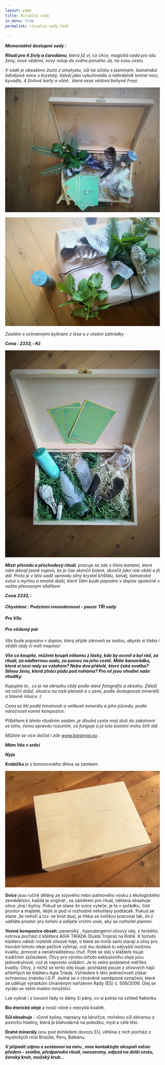 ```yaml
---
layout: page
title: Rituální sady
in_menu: true
permalink: ritualni-sady.html

---
```

**_Momentálně dostupné sady :_**

**_Rituál pro 4 živly a čarodámu_**_, která již ví, co chce, magická sada pro sílu ženy, nové vědomí, nový vstup do svého pravého Já, na svou cestu._

_V sadě je obsaženo žezlo z ametystu, sůl na očistu s jasmínem, šamanská šalvějová svíce s krystaly, šalvěj jako vykuřovadlo a náhrdelník temné noci, kyvadlo, 4 živlové karty a vůně , která nese vědomí bohyně Freyi._

![](/uploads/na-web-dve.jpg)

![](/uploads/na-web.jpg)

_Zasílám s ochrannými bylinami z lesa a z vlastní zahrádky_

**_Cena : 2333,- Kč_**

![](/uploads/prerodnicekkkk.jpg)

**_Mistr přerodu a přechodový rituál_**_, pracuje se zde s třemi kartami, které nám dávají jasně najevo, že je čas skončit bolest, skončit jako role oběti a jít dál. Proto je v této sadě opravdu silný krystal křišťálu, šalvěj, šamanská svíce s myrtou a mnohé další, které Vám bude popsáno v dopise společně s vašim přenosným oltářkem_

**_Cena 2333,-_**

#### **_Chystáme : Podzimní rovnodennost - pouze TŘI sady_**

####                   **_Pro Vílu_**

####                   **_Pro vědomý pár_**

#### 

#### 

_Vše bude popsáno v dopise, který přijde zároveň se sadou, abyste si třeba i věděli rady či měli inspiraci_

**_Vše co koupíte, můžete koupit někomu z lásky, kdo by ocenil a byl rád, za rituál, za nádhernou sadu, za pomoc na jeho cestě. Máte kamarádku, která si neví rady se vztahem? Nebo dva přátelé, které čeká svatba? Silnou ženu, která ztrácí půdu pod nohama? Pro ně jsou vhodné naše rituálky._**

_Kupujete to , co je na obrázku vždy podle dané fotografie a obsahu. Záleží na roční době, situace na naší planetě a v zemi, podle dostupnosti minerálů a hlavně intuice :)_

_Cena se liší podle hmotnosti a velikosti minerálu a jeho původu, podle náročnosti vonné kompozice._

_Příběhem k těmto rituálním sadám ,je dlouhá cesta mojí duši do zakotvení se toho, čemu opravdu rozumím, co funguje a já toto poslání mohu šířit dál._

_Můžete se více dočíst i zde www.baranyja.eu ._

**_Mám Vás v srdci_**

**_Nyja_**

**Krabička** je z borovicového dřeva se zámkem

![](/uploads/img_0018.JPG)

**Svíce** jsou ručně dělány ze sojového nebo palmového vosku z ekologického zemědělství, každá je originál , se záměrem pro rituál, některá obsahuje silice ,jiná i byliny. Pokud se stane že svíce vyteče, je to v pořádku, čistí prostor a majitele, dejte si pod ní rozhodně nehořlavý podtácek. Pokud se stane ,že nehoří a tzv. se knot dusí, je třeba se svíčkou pracovat tak, že jí uděláte prostor pro hoření a odlijete vrchní vosk, aby se rozhořel plamen.

**Vonné kompozice obsah:** panenský , hypoalergenní olivový olej, z řeckého ostrova pochází z kláštera AGIA TRIADA (Svatá Trojice) na Krétě. K tomuto klášteru náleží rozlehlé olivové háje, o které se mniši sami starají a olivy pro lisování tohoto oleje pečlivě vybírají, což mu dodává tu nejvyšší možnou kvalitu, jemnost a nenahraditelnou chuť. Poté se olej v klášteře lisuje tradičním způsobem. Olivy pro výrobu tohoto exkluzivního oleje jsou jednodruhové, což je naprosto unikátní. Je to velmi podstatné měřítko kvality. Olivy, z nichž se tento olej lisuje, pocházejí pouze z olivových hájů přilehlých ke klášteru Agia Triada. Vzhledem k této jedinečnosti získal ochrannou známku I.G.P. Jedná se o chráněné zeměpisné označení, které se uděluje výrobkům chráněným nařízením Rady (ES) č. 509/2006. Olej se vyrábí ve velmi malém množství.

Lze vybrat i z luxusní řady ro dámy či pány, co si potrpí na vzhled flakónku

**Bio éterické oleje** a nosič vůně v nejvyšší kvalitě.

**Sůl obsahuje** - různé byliny, napsány na lahvičce, mořskou sůl sbíranou z povrchu hladiny, která je blahodárná na pokožku, mysl a celé tělo.

**Drahé minerály** jsou pod dohledem dovozu EU, většina z nich pochází z mystických míst Brazílie, Peru, Balkánu.

**_V případě zájmu o sestavení na míru , mne kontaktujte alespoň měsíc předem - svatba, předporodní rituál, narozeniny, odjezd na delší cestu, ženský kruh, mužský kruh..._**
